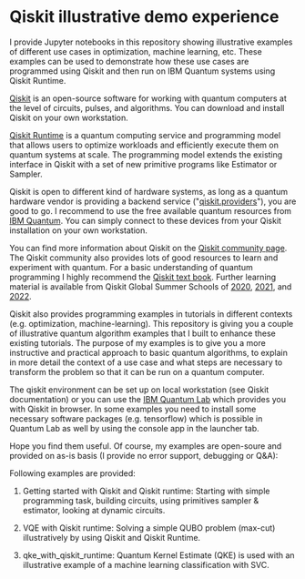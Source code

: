 # Qiskit illustrative demo experience

I provide Jupyter notebooks in this repository showing illustrative examples of different use cases in optimization, machine learning, etc. These examples can be used to demonstrate how these use cases are programmed using Qiskit and then run on IBM Quantum systems using Qiskit Runtime.

[Qiskit](https://qiskit.org/documentation/index.html) is an open-source software for working with quantum computers at the level of circuits, pulses, and algorithms. You can download and install Qiskit on your own workstation. 

[Qiskit Runtime](https://qiskit.org/documentation/partners/qiskit_ibm_runtime/index.html) is a quantum computing service and programming model that allows users to optimize workloads and efficiently execute them on quantum systems at scale. The programming model extends the existing interface in Qiskit with a set of new primitive programs like Estimator or Sampler.

Qiskit is open to different kind of hardware systems, as long as a quantum hardware vendor is providing a backend service ("[qiskit.providers](https://qiskit.org/documentation/apidoc/providers.html)"), you are good to go. I recommend to use the free available quantum resources from [IBM Quantum](https://quantum-computing.ibm.com/). You can simply connect to these devices from your Qiskit installation on your own workstation. 

You can find more information about Qiskit on the [Qiskit community page](https://qiskit.org/). The Qiskit community also provides lots of good resources to learn and experiment with quantum. For a basic understanding of quantum programming I highly recommend the [Qiskit text book](https://qiskit.org/learn/). Further learning material is available from Qiskit Global Summer Schools of [2020](https://qiskit.org/learn/summer-school/introduction-to-quantum-computing-and-quantum-hardware-2020), [2021](https://qiskit.org/learn/summer-school/quantum-computing-and-quantum-learning-2021), and [2022](https://qiskit.org/learn/summer-school/quantum-simulation-summer-school-2022).

Qiskit also provides programming examples in tutorials in different contexts (e.g. optimization, machine-learning). This repository is giving you a couple of illustrative quantum algorithm examples that I built to enhance these existing tutorials. The purpose of my examples is to give you a more instructive and practical approach to basic quantum algorithms, to explain in more detail the context of a use case and what steps are necessary to transform the problem so that it can be run on a quantum computer.

The qiskit environment can be set up on local workstation (see Qiskit documentation) or you can use the [IBM Quantum Lab](https://lab.quantum-computing.ibm.com/) which provides you with Qiskit in browser. In some examples you need to install some necessary software packages (e.g. tensorflow) which is possible in Quantum Lab as well by using the console app in the launcher tab.

Hope you find them useful. Of course, my examples are open-soure and provided on as-is basis (I provide no error support, debugging or Q&A):

Following examples are provided:

1. Getting started with Qiskit and Qiskit runtime: Starting with simple programming task, building circuits, using primitives sampler & estimator, looking at dynamic circuits.

2. VQE with Qiskit runtime: Solving a simple QUBO problem (max-cut) illustratively by using Qiskit and Qiskit Runtime.

3. qke_with_qiskit_runtime: Quantum Kernel Estimate (QKE) is used with an illustrative example of a machine learning classification with SVC.

